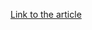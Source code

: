 [Link to the article](https://googleprojectzero.blogspot.com/2024/11/simple-macos-kernel-extension-fuzzing.html)
